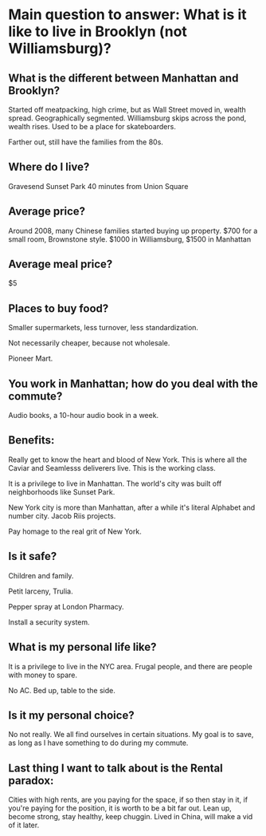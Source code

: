 # Main question to answer: What is it like to live in Brooklyn (not Williamsburg)?

## What is the different between Manhattan and Brooklyn? 

Started off meatpacking, high crime, but as Wall Street moved in, wealth spread. Geographically segmented.
Williamsburg skips across the pond, wealth rises. Used to be a place for skateboarders. 

Farther out, still have the families from the 80s. 

## Where do I live? 

Gravesend
Sunset Park
40 minutes from Union Square

## Average price? 

Around 2008, many Chinese families started buying up property.
$700 for a small room, Brownstone style. $1000 in Williamsburg, $1500 in Manhattan

## Average meal price? 
$5 

## Places to buy food? 

Smaller supermarkets, less turnover, less standardization.

Not necessarily cheaper, because not wholesale.

Pioneer Mart. 

## You work in Manhattan; how do you deal with the commute? 

Audio books, a 10-hour audio book in a week. 

## Benefits:

Really get to know the heart and blood of New York. 
This is where all the Caviar and Seamlesss deliverers live. 
This is the working class. 

It is a privilege to live in Manhattan. The world's city was built off neighborhoods like Sunset Park. 

New York city is more than Manhattan, after a while it's literal Alphabet and number city. Jacob Riis projects. 

Pay homage to the real grit of New York. 

## Is it safe?

Children and family. 

Petit larceny, Trulia. 

Pepper spray at London Pharmacy. 

Install a security system. 

## What is my personal life like? 

It is a privilege to live in the NYC area. Frugal people, and there are people with money to spare. 

No AC. 
Bed up, table to the side.

## Is it my personal choice?

No not really. We all find ourselves in certain situations. My goal is to save, as long as I have something to do during my commute.

## Last thing I want to talk about is the Rental paradox:

Cities with high rents, are you paying for the space, if so then stay in it, if you're paying for the position, it is worth to be a bit far out. Lean up, become strong, stay healthy, keep chuggin. Lived in China, will make a vid of it later.  